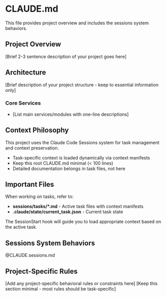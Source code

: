 # CLAUDE.md

This file provides project overview and includes the sessions system behaviors.

## Project Overview

[Brief 2-3 sentence description of your project goes here]

## Architecture

[Brief description of your project structure - keep to essential information only]

### Core Services
- [List main services/modules with one-line descriptions]

## Context Philosophy

This project uses the Claude Code Sessions system for task management and context preservation.
- Task-specific context is loaded dynamically via context manifests
- Keep this root CLAUDE.md minimal (< 100 lines)
- Detailed documentation belongs in task files, not here

## Important Files

When working on tasks, refer to:
- **sessions/tasks/*.md** - Active task files with context manifests
- **.claude/state/current_task.json** - Current task state

The SessionStart hook will guide you to load appropriate context based on the active task.

## Sessions System Behaviors

@CLAUDE.sessions.md

## Project-Specific Rules

[Add any project-specific behavioral rules or constraints here]
[Keep this section minimal - most rules should be task-specific]